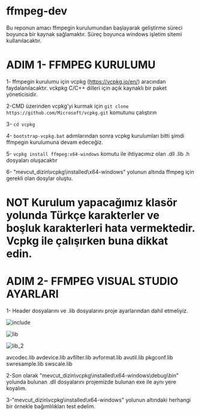 # ffmpeg-dev

Bu reponun amacı ffmpegin kurulumundan başlayarak geliştirme süreci boyunca bir kaynak sağlamaktır.
Süreç boyunca windows işletim sitemi kullanılacaktır.

# ADIM 1- FFMPEG KURULUMU

1- ffmpegin kurulumu için vcpkg (https://vcpkg.io/en/) aracından faydalanılacaktır.
vckpkg C/C++ dilleri için açık kaynaklı bir paket yöneticisidir.

2-CMD üzerinden vcpkg'yi kurmak için 
`git clone https://github.com/Microsoft/vcpkg.git` komutunu çalıştırın

3- `cd vcpkg`

4- `bootstrap-vcpkg.bat` adımlarından sonra vcpkg kurulumları bitti şimdi ffmpegin kurulumuna devam edeceğiz.

5- `vcpkg install ffmpeg:x64-windows` komutu ile ihtiyacımız olan .dll .lib .h dosyaları oluşacaktır

6- "mevcut_dizin\vcpkg\installed\x64-windows" yolunun altında ffmpeg için gerekli olan dosylar oluştu.

# NOT Kurulum yapacağımız klasör yolunda Türkçe karakterler ve boşluk karakterleri hata vermektedir. Vcpkg ile çalışırken buna dikkat edin. 

# ADIM 2- FFMPEG VISUAL STUDIO AYARLARI

1- Header dosyalarını ve .lib dosyalarını proje ayarlarından dahil etmeliyiz.

![include](https://github.com/canerteyfik/ffmpeg-dev/assets/74292890/a0c0a3f3-57c0-4c83-86af-0e5993fcfae9)

![lib](https://github.com/canerteyfik/ffmpeg-dev/assets/74292890/c4eb6b40-34a9-476f-999e-22dc5fb6ba32)

![lib_2](https://github.com/canerteyfik/ffmpeg-dev/assets/74292890/3d634eeb-9310-4c05-a7c4-53396e498693)

avcodec.lib
avdevice.lib
avfilter.lib
avformat.lib
avutil.lib
pkgconf.lib
swresample.lib
swscale.lib

2-Son olarak "mevcut_dizin\vcpkg\installed\x64-windows\debug\bin" yolunda bulunan .dll dosyalarını projemizde bulunan exe ile aynı yere koyalım.

3-"mevcut_dizin\vcpkg\installed\x64-windows" yolunun altındaki herhangi bir örnekle bağımlılıkları test edelim.








